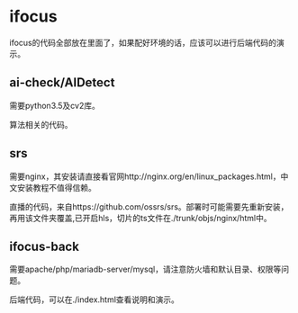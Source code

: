 # ifocus

ifocus的代码全部放在里面了，如果配好环境的话，应该可以进行后端代码的演示。

## ai-check/AIDetect

需要python3.5及cv2库。

算法相关的代码。

## srs

需要nginx，其安装请直接看官网http://nginx.org/en/linux_packages.html，中文安装教程不值得信赖。

直播的代码，来自https://github.com/ossrs/srs。部署时可能需要先重新安装，再用该文件夹覆盖,已开启hls，切片的ts文件在./trunk/objs/nginx/html中。

## ifocus-back

需要apache/php/mariadb-server/mysql，请注意防火墙和默认目录、权限等问题。

后端代码，可以在./index.html查看说明和演示。
